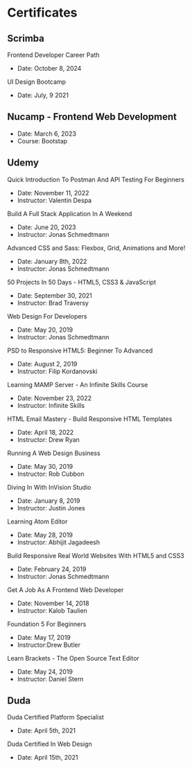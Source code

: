 # Certificates

## Scrimba

Frontend Developer Career Path
- Date: October 8, 2024

UI Design Bootcamp
- Date: July, 9 2021

## Nucamp - Frontend Web Development

- Date: March 6, 2023
- Course: Bootstap


## Udemy

Quick Introduction To Postman And API Testing For Beginners
- Date: November 11, 2022
- Instructor: Valentin Despa

Build A Full Stack Application In A Weekend
- Date: June 20, 2023
- Instructor: Jonas Schmedtmann

Advanced CSS and Sass: Flexbox, Grid, Animations and More!
- Date: January 8th, 2022
- Instructor: Jonas Schmedtmann

50 Projects In 50 Days - HTML5, CSS3 & JavaScript
- Date: September 30, 2021
- Instructor: Brad Traversy

Web Design For Developers
- Date: May 20, 2019
- Instructor: Jonas Schmedtmann

PSD to Responsive HTML5: Beginner To Advanced
- Date: August 2, 2019
- Instructor: Filip Kordanovski

Learning MAMP Server - An Infinite Skills Course
- Date: November 23, 2022
- Instructor: Infinite Skills

HTML Email Mastery - Build Responsive HTML Templates
- Date: April 18, 2022
- Instructor: Drew Ryan

Running A Web Design Business
- Date: May 30, 2019
- Instructor: Rob Cubbon 

Diving In With InVision Studio
- Date: January 8, 2019
- Instructor: Justin Jones

Learning Atom Editor
- Date: May 28, 2019
- Instructor: Abhijit Jagadeesh

Build Responsive Real World Websites With HTML5 and CSS3
- Date: February 24, 2019
- Instructor: Jonas Schmedtmann

Get A Job As A Frontend Web Developer
- Date: November 14, 2018
- Instructor: Kalob Taulien

Foundation 5 For Beginners
- Date: May 17, 2019
- Instructor:Drew Butler

Learn Brackets - The Open Source Text Editor
- Date: May 24, 2019
- Instructor: Daniel Stern


## Duda

Duda Certified Platform Specialist
- Date: April 5th, 2021

Duda Certified In Web Design
- Date: April 15th, 2021







